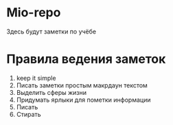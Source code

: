 # Mio-repo
Здесь будут заметки по учёбе

# Правила ведения заметок
1. keep it simple
2. Писать заметки простым макрдаун текстом
3. Выделить сферы жизни
4. Придумать ярлыки для пометки информации
5. Писать
6. Стирать
